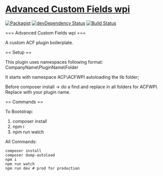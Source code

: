 # [Advanced Custom Fields wpi](https://acf.wpi.pw)
[![Packagist](https://img.shields.io/packagist/vpre/wpi-pw/acf-wpi.svg?style=flat-square)](https://packagist.org/packages/wpi-pw/acf-wpi)
[![devDependency Status](https://img.shields.io/david/dev/wpi-pw/acf-wpi.svg?style=flat-square)](https://david-dm.org/wpi-pw/acf-wpi#info=devDependencies)
[![Build Status](https://img.shields.io/travis/wpi-pw/acf-wpi.svg?style=flat-square)](https://travis-ci.org/wpi-pw/acf-wpi)

=== Advanced Custom Fields wpi ===

A custom ACF plugin boilerplate.

== Setup ==

This plugin uses namespaces following format:
CompanyName\PluginName\Folder 

It starts with namespace ACF\ACFWPI autoloading the lib folder;

Before composer install -> do a find and replace in all folders for ACFWPI.  Replace with your plugin name.

== Commands ==

To Bootstrap:

1. composer install
2. npm i
3. npm run watch


All Commands:
```shell
composer install
composer dump-autoload
npm i
npm run watch
npm run dev # prod for production
```
